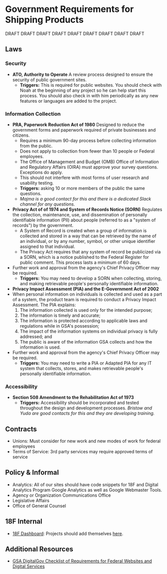 # Government Requirements for Shipping Products

DRAFT DRAFT DRAFT DRAFT DRAFT DRAFT DRAFT DRAFT DRAFT

## Laws

### Security

* **ATO, Authority to Operate** A review process designed to ensure the security of public government sites.
  * **Triggers:** This is required for public websites. You should check with Noah at the beginning of any project so he can help start this process. You should also check in with him periodically as any new features or languages are added to the project.

### Information Collection

* **PRA, Paperwork Reduction Act of 1980** Designed to reduce the government forms and paperwork required of private businesses and citizens.
  * Requires a minimum 90-day process before collecting information from the public.
  * Does not apply to collection from fewer than 10 people or Federal employees.
  * The Office of Management and Budget (OMB) Office of Information and Regulatory Affairs (OIRA) must approve your survey questions. Exceptions do apply.
  * This should not interfere with most forms of user research and usability testing. 
  * **Triggers:** asking 10 or more members of the public the same questions.
  * _Majma is a good contact for this and there is a dedicated Slack channel for any questions._
* **Privacy Act of of 1974 and System of Records Notice (SORN)** Regulates the collection, maintenance, use, and dissemination of personally identifiable information (PII) about people (referred to as a "system of records") by the government.
  * A System of Record is created when a group of information is collected and stored in a way that can be retrieved by the name of an individual, or by any number, symbol, or other unique identifier assigned to that individual.
  * The Privacy Act requires that any system of record be publicized via a SORN, which is a notice published to the Federal Register for public comment. This process lasts a minimum of 60 days.
* Further work and approval from the agency's Chief Privacy Officer may be required. 
  * **Triggers:** You may need to develop a SORN when collecting, storing, and making retrievable people's personally identifiable information.
* **Privacy Impact Assessment (PIA) and the E-Government Act of 2002**
* When personal information on individuals is collected and used as a part of a system, the product team is required to conduct a Privacy Impact Assessment. The PIA explains:
  1. The information collected is used only for the intended purpose;
  2. The information is timely and accurate;
  3. The information is protected according to applicable laws and regulations while in GSA's possession;
  4. The impact of the information systems on individual privacy is fully addressed; and
  5. The public is aware of the information GSA collects and how the information is used.
* Further work and approval from the agency's Chief Privacy Officer may be required. 
  * **Triggers:** You may need to write a PIA or Adapted PIA for any IT system that collects, stores, and makes retrievable people's personally identifiable information.

### Accessibility

* **Section 508 Amendment to the Rehabilitation Act of 1973**
  * **Triggers:** Accessibility should be incorporated and tested throughout the design and development processes. _Bristow and Yuda are good contacts for this and they are developing training._

## Contracts

* Unions: Must consider for new work and new modes of work for federal employees
* Terms of Service: 3rd party services may require approved terms of service

## Policy & Informal

* Analytics: All of our sites should have code snippets for 18F and Digital Analytics Program Google Analytics as well as Google Webmaster Tools.
* Agency or Organization Communications Office
* Legislative Affairs
* Office of General Counsel

## 18F Internal

* [18F Dashboard](https://18f.gsa.gov/dashboard): Projects should add themselves [here](https://github.com/18F/dashboard/blob/gh-pages/_data/projects.yml).

## Additional Resources

* [GSA DigitalGov Checklist of Requirements for Federal Websites and Digital Services](http://www.digitalgov.gov/resources/checklist-of-requirements-for-federal-digital-services/)
